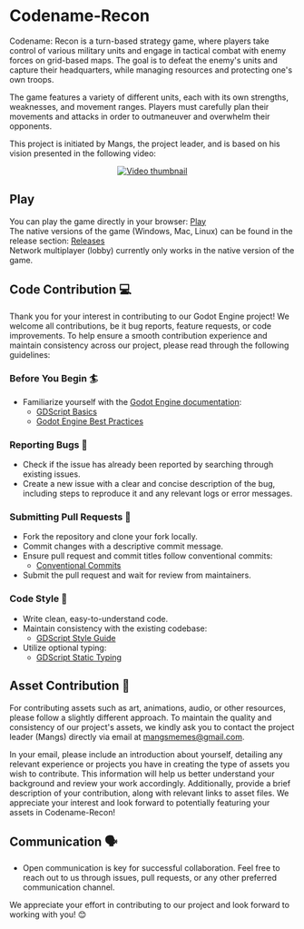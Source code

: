# Codename-Recon
Codename: Recon is a turn-based strategy game, where players take control of various military units and engage in tactical combat with enemy forces on grid-based maps. The goal is to defeat the enemy's units and capture their headquarters, while managing resources and protecting one's own troops.

The game features a variety of different units, each with its own strengths, weaknesses, and movement ranges. Players must carefully plan their movements and attacks in order to outmaneuver and overwhelm their opponents.

This project is initiated by Mangs, the project leader, and is based on his vision presented in the following video:

<p align="center">
  <a href="https://www.youtube.com/watch?v=UtF-EoE3hUc">
    <img src="https://github.com/HunterNN/Codename-Recon/assets/1898454/f2d9fa1c-0bbf-46b5-98b5-dcfd3f0f7877" alt="Video thumbnail" />
  </a>
</p>

## Play

You can play the game directly in your browser: [Play](https://hunter99.itch.io/codename-recon)  
The native versions of the game (Windows, Mac, Linux) can be found in the release section: [Releases](https://github.com/Codename-Recon/Codename-Recon/releases)  
Network multiplayer (lobby) currently only works in the native version of the game.​

## Code Contribution 💻

Thank you for your interest in contributing to our Godot Engine project! We welcome all contributions, be it bug reports, feature requests, or code improvements. To help ensure a smooth contribution experience and maintain consistency across our project, please read through the following guidelines:

### Before You Begin 🏄

- Familiarize yourself with the [Godot Engine documentation](https://docs.godotengine.org/en/stable/index.html):
  - [GDScript Basics](https://docs.godotengine.org/en/stable/tutorials/scripting/gdscript/gdscript_basics.html)
  - [Godot Engine Best Practices](https://docs.godotengine.org/en/stable/tutorials/best_practices/index.html)

### Reporting Bugs 🐛

- Check if the issue has already been reported by searching through existing issues.
- Create a new issue with a clear and concise description of the bug, including steps to reproduce it and any relevant logs or error messages.

### Submitting Pull Requests 🍔

- Fork the repository and clone your fork locally.
- Commit changes with a descriptive commit message.
- Ensure pull request and commit titles follow conventional commits:
  - [Conventional Commits](https://www.conventionalcommits.org/en/v1.0.0/)
- Submit the pull request and wait for review from maintainers.

### Code Style 📄

- Write clean, easy-to-understand code.
- Maintain consistency with the existing codebase:
  - [GDScript Style Guide](https://docs.godotengine.org/en/stable/tutorials/scripting/gdscript/gdscript_styleguide.html)
- Utilize optional typing:
  - [GDScript Static Typing](https://docs.godotengine.org/en/stable/tutorials/scripting/gdscript/static_typing.html)

## Asset Contribution :art:

For contributing assets such as art, animations, audio, or other resources, please follow a slightly different approach. To maintain the quality and consistency of our project's assets, we kindly ask you to contact the project leader (Mangs) directly via email at [mangsmemes@gmail.com](mailto:mangsmemes@gmail.com).

In your email, please include an introduction about yourself, detailing any relevant experience or projects you have in creating the type of assets you wish to contribute. This information will help us better understand your background and review your work accordingly. Additionally, provide a brief description of your contribution, along with relevant links to asset files. We appreciate your interest and look forward to potentially featuring your assets in Codename-Recon! 

## Communication 🗣️

- Open communication is key for successful collaboration. Feel free to reach out to us through issues, pull requests, or any other preferred communication channel.

We appreciate your effort in contributing to our project and look forward to working with you! 😊
